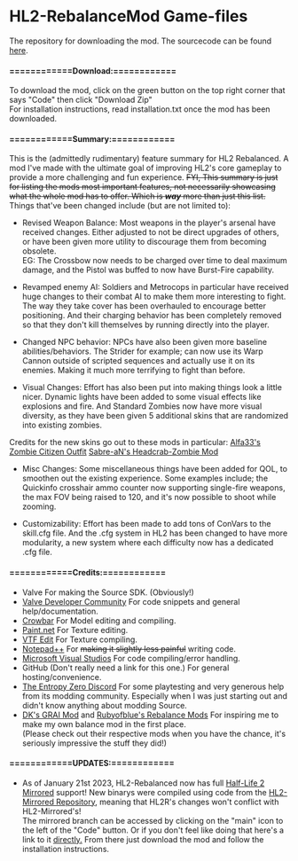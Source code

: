 # HL2-RebalanceMod Game-files
The repository for downloading the mod.
The sourcecode can be found [here](https://github.com/mariovct/HL2-RebalanceMod).

#### ============Download:============

To download the mod, click on the green button on the top right corner that says "Code" then click "Download Zip"  
For installation instructions, read installation.txt once the mod has been downloaded.

#### ============Summary:============


This is the (admittedly rudimentary) feature summary for HL2 Rebalanced. A mod I've made with the ultimate goal of improving HL2's core gameplay to provide a more challenging and fun experience. ~~FYI, This summary is just for listing the mods most important features, not necessarily showcasing what the whole mod has to offer. Which is ***way*** more than just this list.~~ Things that've been changed include (but are not limited to):

- Revised Weapon Balance:
Most weapons in the player's arsenal have received changes. Either adjusted to not be direct upgrades of others, or have been given more utility to discourage them from becoming obsolete.  
EG: The Crossbow now needs to be charged over time to deal maximum damage, and the Pistol was buffed to now have Burst-Fire capability.

- Revamped enemy AI: Soldiers and Metrocops in particular have received huge changes to their combat AI to make them more interesting to fight. The way they take cover has been overhauled to encourage better positioning. And their charging behavior has been completely removed so that they don't kill themselves by running directly into the player.

- Changed NPC behavior:
NPCs have also been given more baseline abilities/behaviors. The Strider for example; can now use its Warp Cannon outside of scripted sequences and actually use it on its enemies. Making it much more terrifying to fight than before.

- Visual Changes: Effort has also been put into making things look a little nicer. Dynamic lights have been added to some visual effects like explosions and fire. And Standard Zombies now have more visual diversity, as they have been given 5 additional skins that are randomized into existing zombies. 

Credits for the new skins go out to these mods in particular:
[Alfa33's Zombie Citizen Outfit](https://gamebanana.com/mods/182304)
[Sabre-aN's Headcrab-Zombie Mod](https://steamcommunity.com/sharedfiles/filedetails/?id=206166550)

- Misc Changes: Some miscellaneous things have been added for QOL, to smoothen out the existing experience. Some examples include; the Quickinfo crosshair ammo counter now supporting single-fire weapons, the max FOV being raised to 120, and it's now possible to shoot while zooming.

- Customizability: Effort has been made to add tons of ConVars to the skill.cfg file. And the .cfg system in HL2 has been changed to have more modularity, a new system where each difficulty now has a dedicated .cfg file.


#### ============Credits:============
- Valve For making the Source SDK. (Obviously!)
- [Valve Developer Community](https://developer.valvesoftware.com/wiki/Main_Page) For code snippets and general help/documentation.
- [Crowbar](https://github.com/ZeqMacaw/Crowbar) For Model editing and compiling.
- [Paint.net](https://www.getpaint.net/index.html) For Texture editing.
- [VTF Edit](https://valvedev.info/tools/vtfedit/) For Texture compiling.
- [Notepad++](https://notepad-plus-plus.org/) For ~~making it slightly less painful~~ writing code.
- [Microsoft Visual Studios](https://visualstudio.microsoft.com) For code compiling/error handling.
- GitHub (Don't really need a link for this one.) For general hosting/convenience.
- [The Entropy Zero Discord](https://discord.gg/Y4hWp89) For some playtesting and very generous help from its modding community. Especially when I was just starting out and didn't know anything about modding Source.
- [DK's GRAI Mod](https://www.youtube.com/@dk1480) and [Rubyofblue's Rebalance Mods](https://www.youtube.com/channel/UCZZdDA7zinOMi2rJWLhzseQ) For inspiring me to make my own balance mod in the first place.  
(Please check out their respective mods when you have the chance, it's seriously impressive the stuff they did!)

#### ============UPDATES:============
- As of January 21st 2023, HL2-Rebalanced now has full [Half-Life 2 Mirrored](https://www.moddb.com/mods/half-life-2-mirrored) support! 
New binarys were compiled using code from the [HL2-Mirrored Repository](https://github.com/NvC-DmN-CH/Half-Life-2-Mirrored), meaning that HL2R's changes won't conflict with HL2-Mirrored's!                               
The mirrored branch can be accessed by clicking on the "main" icon to the left of the "Code" button. Or if you don't feel like doing that here's a link to it [directly.](https://github.com/mariovct/HL2-RebalanceMod_Game-files/tree/Mirrored) From there just download the mod and follow the installation instructions.
